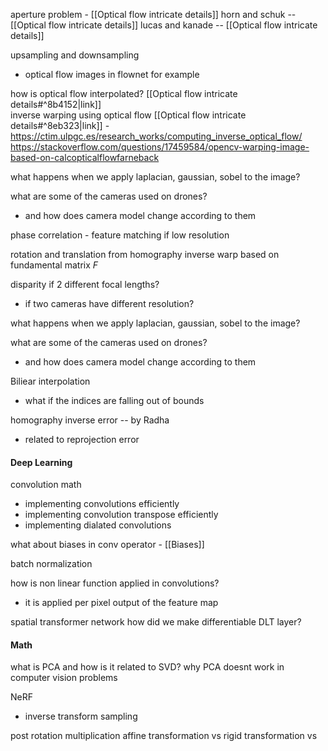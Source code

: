 

aperture problem - [[Optical flow intricate details]]
horn and schuk -- [[Optical flow intricate details]]
lucas and kanade -- [[Optical flow intricate details]]

upsampling and downsampling 
- optical flow images in flownet for example 

how is optical flow interpolated? [[Optical flow intricate details#^8b4152|link]]  
inverse warping using optical flow [[Optical flow intricate details#^8eb323|link]] -  
	https://ctim.ulpgc.es/research_works/computing_inverse_optical_flow/
	https://stackoverflow.com/questions/17459584/opencv-warping-image-based-on-calcopticalflowfarneback

what happens when we apply laplacian, gaussian, sobel to the image? 

what are some of the cameras used on drones? 
- and how does camera model change according to them

phase correlation - feature matching if low resolution

rotation and translation from homography
inverse warp based on fundamental matrix $F$

disparity if 2 different focal lengths? 
- if two cameras have different resolution?

what happens when we apply laplacian, gaussian, sobel to the image? 

what are some of the cameras used on drones? 
- and how does camera model change according to them

Biliear interpolation
- what if the indices are falling out of bounds

homography inverse error -- by Radha
- related to reprojection error

#### Deep Learning

convolution math
- implementing convolutions efficiently
- implementing convolution transpose efficiently
- implementing dialated convolutions

what about biases in conv operator - [[Biases]]

batch normalization

how is non linear function applied in convolutions? 
- it is applied per pixel output of the feature map

spatial transformer network 
how did we make differentiable DLT layer? 


#### Math
what is PCA and how is it related to SVD? 
why PCA doesnt work in computer vision problems 

NeRF
- inverse transform sampling 

post rotation multiplication
affine transformation vs 
rigid transformation vs 